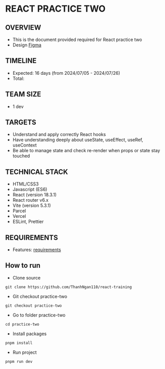 # REACT PRACTICE TWO

## OVERVIEW

- This is the document provided required for React practice two
- Design [Figma](<https://www.figma.com/design/784lDf295l43fqbmU48a0y/Shop?node-id=0-1&t=JwUew8jEbrxuhSu0-1>)

## TIMELINE

- Expected: 16 days (from 2024/07/05 - 2024/07/26)
- Total:  

## TEAM SIZE

- 1 dev

## TARGETS

- Understand and apply correctly React hooks
- Have understanding deeply about useState, useEffect, useRef, useContext
- Be able to manage state and check re-render when props or state stay touched

## TECHNICAL STACK

- HTML/CSS3
- Javascript (ES6)
- React (version 18.3.1)
- React router v6.x
- Vite (version 5.3.1)
- Parcel
- Vercel
- ESLint, Prettier


## REQUIREMENTS

- Features: [requirements](<https://docs.google.com/document/d/1vq00Nb78HwPHdT7kAzzuzaBqZ0x6x2X1qYMHKYS8K8Y/edit#heading=h.iag5tvnlb6h7>)

## How to run

- Clone source

```
git clone https://github.com/ThanhNgan110/react-training
```

- Git checkout practice-two

```
git checkout practice-two
```

- Go to folder practice-two

```
cd practice-two
```

- Install packages

```
pnpm install
```

- Run project

```
pnpm run dev
```
